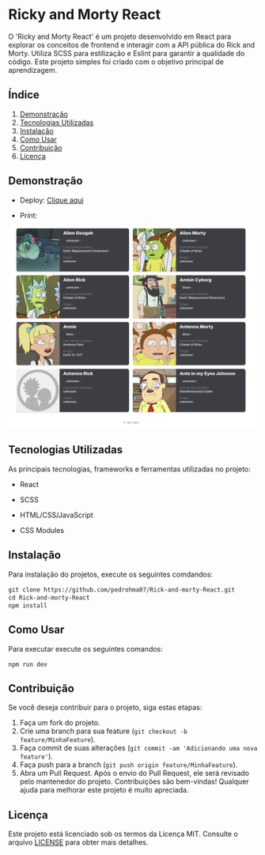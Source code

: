 # Ricky and Morty React

O 'Ricky and Morty React' é um projeto desenvolvido em React para explorar os conceitos de frontend e interagir com a API pública do Rick and Morty. Utiliza SCSS para estilização e Eslint para garantir a qualidade do código. Este projeto simples foi criado com o objetivo principal de aprendizagem.

## Índice

1. [Demonstração](#Demonstração)
2. [Tecnologias Utilizadas](#tecnologias-utilizadas)
3. [Instalação](#instalação)
4. [Como Usar](#como-usar)
5. [Contribuição](#contribuição)
6. [Licença](#licença)

## Demonstração

- Deploy: [Clique aqui](https://rickandmorty-phma.netlify.app)

- Print:

<img src="/public/screen-1.png">

<a name="tecnologias-utilizadas"></a>

## Tecnologias Utilizadas

As principais tecnologias, frameworks e ferramentas utilizadas no projeto:

- React

- SCSS

- HTML/CSS/JavaScript

- CSS Modules

  

## Instalação

Para instalação do projetos, execute os seguintes comdandos:

```
git clone https://github.com/pedrohma07/Rick-and-morty-React.git
cd Rick-and-morty-React
npm install
```

<a name="como-usar"></a>

## Como Usar

Para executar execute os seguintes comandos:

```
npm run dev
```

## Contribuição

Se você deseja contribuir para o projeto, siga estas etapas: 

1. Faça um fork do projeto. 
2. Crie uma branch para sua feature (`git checkout -b feature/MinhaFeature`). 
3. Faça commit de suas alterações (`git commit -am 'Adicionando uma nova feature'`).
4. Faça push para a branch (`git push origin feature/MinhaFeature`). 
5. Abra um Pull Request. Após o envio do Pull Request, ele será revisado pelo mantenedor do projeto. Contribuições são bem-vindas! Qualquer ajuda para melhorar este projeto é muito apreciada.

## Licença

Este projeto está licenciado sob os termos da Licença MIT. Consulte o arquivo [LICENSE](LICENSE) para obter mais detalhes.
